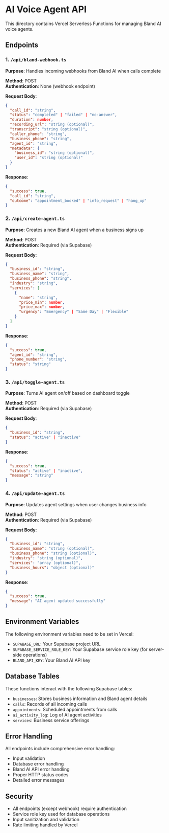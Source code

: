 # AI Voice Agent API

This directory contains Vercel Serverless Functions for managing Bland AI voice agents.

## Endpoints

### 1. `/api/bland-webhook.ts`
**Purpose**: Handles incoming webhooks from Bland AI when calls complete

**Method**: POST  
**Authentication**: None (webhook endpoint)

**Request Body**:
```json
{
  "call_id": "string",
  "status": "completed" | "failed" | "no-answer",
  "duration": number,
  "recording_url": "string (optional)",
  "transcript": "string (optional)",
  "caller_phone": "string",
  "business_phone": "string",
  "agent_id": "string",
  "metadata": {
    "business_id": "string (optional)",
    "user_id": "string (optional)"
  }
}
```

**Response**:
```json
{
  "success": true,
  "call_id": "string",
  "outcome": "appointment_booked" | "info_request" | "hang_up"
}
```

### 2. `/api/create-agent.ts`
**Purpose**: Creates a new Bland AI agent when a business signs up

**Method**: POST  
**Authentication**: Required (via Supabase)

**Request Body**:
```json
{
  "business_id": "string",
  "business_name": "string",
  "business_phone": "string",
  "industry": "string",
  "services": [
    {
      "name": "string",
      "price_min": number,
      "price_max": number,
      "urgency": "Emergency" | "Same Day" | "Flexible"
    }
  ]
}
```

**Response**:
```json
{
  "success": true,
  "agent_id": "string",
  "phone_number": "string",
  "status": "string"
}
```

### 3. `/api/toggle-agent.ts`
**Purpose**: Turns AI agent on/off based on dashboard toggle

**Method**: POST  
**Authentication**: Required (via Supabase)

**Request Body**:
```json
{
  "business_id": "string",
  "status": "active" | "inactive"
}
```

**Response**:
```json
{
  "success": true,
  "status": "active" | "inactive",
  "message": "string"
}
```

### 4. `/api/update-agent.ts`
**Purpose**: Updates agent settings when user changes business info

**Method**: POST  
**Authentication**: Required (via Supabase)

**Request Body**:
```json
{
  "business_id": "string",
  "business_name": "string (optional)",
  "business_phone": "string (optional)",
  "industry": "string (optional)",
  "services": "array (optional)",
  "business_hours": "object (optional)"
}
```

**Response**:
```json
{
  "success": true,
  "message": "AI agent updated successfully"
}
```

## Environment Variables

The following environment variables need to be set in Vercel:

- `SUPABASE_URL`: Your Supabase project URL
- `SUPABASE_SERVICE_ROLE_KEY`: Your Supabase service role key (for server-side operations)
- `BLAND_API_KEY`: Your Bland AI API key

## Database Tables

These functions interact with the following Supabase tables:

- `businesses`: Stores business information and Bland agent details
- `calls`: Records of all incoming calls
- `appointments`: Scheduled appointments from calls
- `ai_activity_log`: Log of AI agent activities
- `services`: Business service offerings

## Error Handling

All endpoints include comprehensive error handling:
- Input validation
- Database error handling
- Bland AI API error handling
- Proper HTTP status codes
- Detailed error messages

## Security

- All endpoints (except webhook) require authentication
- Service role key used for database operations
- Input sanitization and validation
- Rate limiting handled by Vercel

